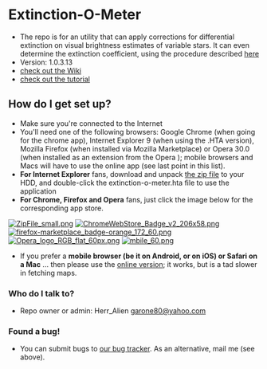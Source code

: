 # Extinction-O-Meter #
* The repo is for an utility that can apply corrections for differential extinction on visual brightness estimates of variable stars. It can even determine the extinction coefficient, using the procedure described [here](https://docs.google.com/document/d/18RcrzoP0-Xy8_-xsWbnwWAj2m1lAL5WrHUm5S-Neu7Y/edit?usp=sharing)
* Version: 1.0.3.13
* [check out the Wiki](https://bitbucket.org/herr_alien/extinction-o-meter/wiki/Home)
* [check out the tutorial](https://bitbucket.org/herr_alien/extinction-o-meter/wiki/Tutorial)

## How do I get set up? ##

* Make sure you're connected to the Internet
* You'll need one of the following browsers: Google Chrome (when going for the chrome app), Internet Explorer 9 (when using the .HTA version), Mozilla Firefox (when installed via Mozilla Marketplace) or Opera 30.0 (when installed as an extension from the Opera ); mobile browsers and Macs will have to use the online app (see last point in this list).
* **For Internet Explorer** fans, download and unpack [the zip file](https://bitbucket.org/herr_alien/extinction-o-meter/downloads/extinction-o-meter-HTA.zip) to your HDD, and double-click the extinction-o-meter.hta file to use the application
* **For Chrome, Firefox and Opera** fans, just click the image below for the corresponding app store.

[![ZipFile_small.png](https://bitbucket.org/repo/EqEnzq/images/1060774317-ZipFile_small.png)](https://bitbucket.org/herr_alien/extinction-o-meter/downloads/extinction-o-meter-HTA.zip)
[![ChromeWebStore_Badge_v2_206x58.png](https://bitbucket.org/repo/EqEnzq/images/3446287288-ChromeWebStore_Badge_v2_206x58.png)](https://chrome.google.com/webstore/detail/extinction-o-meter/baigpaagflhnakaihppjcphpjkmnpjll)
[![firefox-marketplace_badge-orange_172_60.png](https://bitbucket.org/repo/EqEnzq/images/3161810626-firefox-marketplace_badge-orange_172_60.png)](https://marketplace.firefox.com/app/extinction-o-meter/)
[![Opera_logo_RGB_flat_60px.png](https://bitbucket.org/repo/EqEnzq/images/2101883723-Opera_logo_RGB_flat_60px.png)](https://addons.opera.com/en/extensions/details/extinction-o-meter/)
[![mbile_60.png](https://bitbucket.org/repo/EqEnzq/images/1509077154-mbile_60.png)](https://extinction-o-meter.appspot.com)

* If you prefer a **mobile browser (be it on Android, or on iOS) or Safari on a Mac** ... then please use the [online version](https://extinction-o-meter.appspot.com/); it works, but is a tad slower in fetching maps.

### Who do I talk to? ###

* Repo owner or admin: Herr_Alien <garone80@yahoo.com>

### Found a bug! ###

* You can submit bugs to [our bug tracker](https://bitbucket.org/herr_alien/extinction-o-meter/issues?status=new&status=open). As an alternative, mail me (see above).
